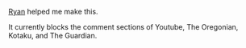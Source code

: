[Ryan](https://github.com/ryanstreur) helped me make this.

It currently blocks the comment sections of Youtube, The Oregonian, Kotaku, and The Guardian.
